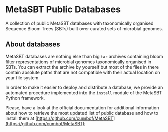 # MetaSBT Public Databases

A collection of public MetaSBT databases with taxonomically organised Sequence Bloom Trees (SBTs) built over curated sets of microbial genomes.

## About databases

MetaSBT databases are nothing else than big `tar` archives containing bloom filter representations of microbial genomes taxonomically organised in SBTs.
You can extract the archive by yourself but most of the files in there contain absolute paths that are not compatible with their actual location on your file system.

In order to make it easier to deploy and distribute a database, we provide an automated procedure implemented into the `install` module of the MetaSBT Python framework.

Please, have a look at the official documentation for additional information about how to retrieve the most updated list of public database and how to install them at [https://github.com/cumbof/MetaSBT](https://github.com/cumbof/MetaSBT)
